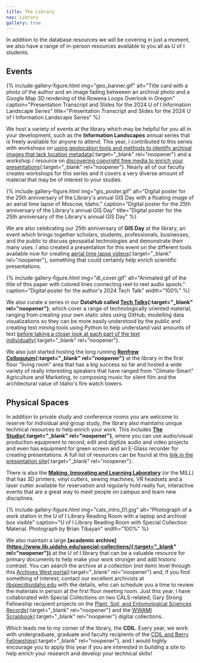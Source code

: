```yaml
---
title: The Library
nav: Library
gallery: true
---
```


In addition to the database resources we will be covering in just a moment, we also have a range of in-person resources available to you all as U of I students.

## Events

{% include gallery-figure.html img="geo_banner.gif" alt="Title card with a photo of the author and an image fading betweeen an archival photo and a Google Map 3D rendering of the Rowena Loops Overlook in Oregon" caption="Presentation Transcript and Slides for the 2024 U of I Information Landscape Series" title="Presentation Transcript and Slides for the 2024 U of I Information Landscape Series" %}

We host a variety of events at the library which may be helpful for you all in your development, such as the **Information Landscapes** annual series that is freely available for anyone to attend. This year, I contributed to this series with workshops on [using geolocation tools and methods to identify archival images that lack location metadata](https://aweymo-ui.github.io/geolocation/){:target="_blank" rel="noopener"} and a workshop / resource on [discovering copyright free media to enrich your presentations](https://aweymo-ui.github.io/source_cr_free/){:target="_blank" rel="noopener"}. Nearly all of our faculty creates workshops for this series and it covers a very diverse amount of material that may be of interest to your studies. 

{% include gallery-figure.html img="gis_poster.gif" alt="Digital poster for the 25th anniversary of the Library's annual GIS Day with a floating image of an aerial time lapse of Moscow, Idaho." caption="Digital poster for the 25th anniversary of the Library's annual GIS Day" title="Digital poster for the 25th anniversary of the Library's annual GIS Day" %}

We are also celebrating our 25th anniversary of **GIS Day** at the library, an event which brings together scholars, students, professionals, businesses, and the public to discuss geospatial technologies and demonstrate their many uses. I also created a presentation for this event on the different tools available now for creating [aerial time lapse videos](https://aweymo-ui.github.io/aerial_timelapse/){:target="_blank" rel="noopener"}, something that could certainly help enrich scientific presentations.

{% include gallery-figure.html img="dl_cover.gif" alt="Animated gif of the title of this paper with colored lines connecting reel to reel audio spools." caption="Digital poster for the author's 2024 Tech Talk" width="100%" %}

We also curate a series in our **DataHub called [Tech Talks](https://www.youtube.com/playlist?list=PL3MdArvT5LVdxYSxDvWRuVDQqYmiLz_Qv){:target="_blank" rel="noopener"}**, which cover a range of technologically oriented material, ranging from creating your own static sites using GitHub, modelling data visualizations so they can be more easily understood by the public and creating text mining tools using Python to help understand vast amounts of text [before taking a closer look at each part of the text individually](https://aweymo-ui.github.io/distant_tech_talk/){:target="_blank" rel="noopener"}.

We also just started hosting the long running **[Renfrew Colloquium](https://www.uidaho.edu/class/mric){:target="_blank" rel="noopener"}** at the library in the first floor "living room" area that has a big success so far and hosted a wide variety of really interesting speakers that have ranged from "Climate-Smart" Agriculture and Marketing, to composing music for silent film and the architectural value of Idaho's fire watch towers.

## Physical Spaces

In addition to private study and conference rooms you are welcome to reserve for individual and group study, the library also maintains unique technical resources to help enrich your work. This includes **[The Studio](https://www.lib.uidaho.edu/studio/){:target="_blank" rel="noopener"}**, where you can use audio/visual production equipment to record, edit and digitize audio and video projects and even has equipment for green screen and an E-Glass recorder for creating presentations. A full list of resources can be found at this [link in the presentation site](https://vandalsuidaho-my.sharepoint.com/:w:/g/personal/hanwendong_uidaho_edu/EZe6R_SuDnZCm2xK7vepWwsBbKSxVMyrv34ANJF66OFxSw?e=VHFEqq){:target="_blank" rel="noopener"}. 

There is also the **[Making, Innovating and Learning Laboratory](https://www.lib.uidaho.edu/mill/)** (or the MILL) that has 3D printers, vinyl cutters, sewing machines, VR headsets and a laser cutter available for reservation and regularly hold really fun, interactive events that are a great way to meet people on campus and learn new disciplines. 

{% include gallery-figure.html img="cals_intro_01.jpg" alt="Photograph of a work station in the U of I Library Reading Room with a laptop and archival box visible" caption="U of I Library Reading Room with Special Collection Material. Photograph by Brian Tibayan" width="100%" %}

We also maintain a large **[academic archive](https://www.lib.uidaho.edu/special-collections/{:target="_blank" rel="noopener"})** at the U of I library that can be a valuable resource for primary documents to help make your work stronger and add historic contrast. You can search the archive at a collection (not item) level through this [Archives West portal](https://archiveswest.orbiscascade.org/search.php?r=idu&q=){:target="_blank" rel="noopener"} and, if you find something of interest, contact our excellent archivists at libspec@uidaho.edu with the details, who can schedule you a time to review the materials in person at the first floor meeting room. Just this year, I have collaborated with Special Collections on two CALS-related, Gary Strong Fellowship recipient projects on the [Plant, Soil, and Entomological Sciences Records](https://www.lib.uidaho.edu/digital/pses/){:target="_blank" rel="noopener"} and the [WWAMI Scrapbook](https://www.lib.uidaho.edu/digital/wwami/){:target="_blank" rel="noopener"} digital collections.  

Which leads me to my corner of the library, the **CDIL**. Every year, we work with undergraduate, graduate and faculty recipients of the [CDIL and Berry Fellowships](https://cdil.lib.uidaho.edu/fellowships/){:target="_blank" rel="noopener"}, and I would highly encourage you to apply this year if you are interested in building a site to help enrich your research and develop your technical skills!